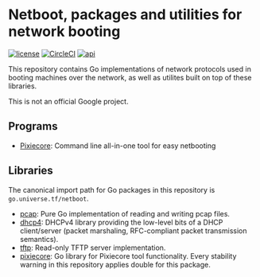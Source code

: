 # Netboot, packages and utilities for network booting

[![license](https://img.shields.io/github/license/google/netboot.svg)](https://github.com/google/netboot/blob/master/LICENSE) [![CircleCI](https://img.shields.io/circleci/project/github/google/netboot.svg)](https://circleci.com/gh/google/netboot)     [![api](https://img.shields.io/badge/api-unstable-red.svg)](https://godoc.org/go.universe.tf/netboot)

This repository contains Go implementations of network protocols used
in booting machines over the network, as well as utilites built on top
of these libraries.

This is not an official Google project.

## Programs

- [Pixiecore](https://github.com/google/netboot/tree/master/pixiecore): Command line all-in-one tool for easy netbooting

## Libraries

The canonical import path for Go packages in this repository is `go.universe.tf/netboot`.

- [pcap](https://godoc.org/go.universe.tf/netboot/pcap): Pure Go implementation of reading and writing pcap files.
- [dhcp4](https://godoc.org/go.universe.tf/netboot/dhcp4): DHCPv4 library providing the low-level bits of a DHCP client/server (packet marshaling, RFC-compliant packet transmission semantics).
- [tftp](https://godoc.org/go.universe.tf/netboot/tftp): Read-only TFTP server implementation.
- [pixiecore](https://godoc.org/go.universe.tf/netboot/pixiecore): Go library for Pixiecore tool functionality. Every stability warning in this repository applies double for this package.

